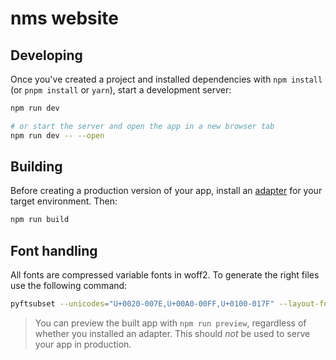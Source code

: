 # nms website

## Developing

Once you've created a project and installed dependencies with `npm install` (or `pnpm install` or `yarn`), start a development server:

```bash
npm run dev

# or start the server and open the app in a new browser tab
npm run dev -- --open
```

## Building

Before creating a production version of your app, install an [adapter](https://kit.svelte.dev/docs#adapters) for your target environment. Then:

```bash
npm run build
```

## Font handling

All fonts are compressed variable fonts in woff2. To generate the right files use the following command:

```bash
pyftsubset --unicodes="U+0020-007E,U+00A0-00FF,U+0100-017F" --layout-features="" --flavor="woff2" --output-file="Out.woff2" MyOriginalBigFont.ttf
```

> You can preview the built app with `npm run preview`, regardless of whether you installed an adapter. This should _not_ be used to serve your app in production.
